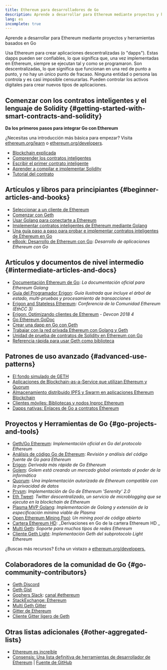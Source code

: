 ```yaml
---
title: Ethereum para desarrolladores de Go
description: Aprende a desarrollar para Ethereum mediante proyectos y herramientas basados en Go
lang: es
incomplete: true
---
```


<div class="featured">Aprende a desarrollar para Ethereum mediante proyectos y herramientas basados en Go</div>

Usa Ethereum para crear aplicaciones descentralizadas (o "dapps"). Estas dapps pueden ser confiables, lo que significa que, una vez implementadas en Ethereum, siempre se ejecutan tal y como se programaron. Son descentralizadas, lo que significa que funcionan en una red de punto a punto, y no hay un único punto de fracaso. Ninguna entidad o persona las controla y es casi imposible censurarlas. Pueden controlar los activos digitales para crear nuevos tipos de aplicaciones.

## Comenzar con los contratos inteligentes y el lenguaje de Solidity {#getting-started-with-smart-contracts-and-solidity}

**Da los primeros pasos para integrar Go con Ethereum**

¿Necesitas una introducción más básica para empezar? Visita [ethereum.org/learn](/learn/) o [ethereum.org/developers](/developers/).

- [Blockchain explicada](https://kauri.io/article/d55684513211466da7f8cc03987607d5/blockchain-explained)
- [Comprender los contratos inteligentes](https://kauri.io/article/e4f66c6079e74a4a9b532148d3158188/ethereum-101-part-5-the-smart-contract)
- [Escribir el primer contrato inteligente](https://kauri.io/article/124b7db1d0cf4f47b414f8b13c9d66e2/remix-ide-your-first-smart-contract)
- [Aprender a compilar e implementar Solidity](https://kauri.io/article/973c5f54c4434bb1b0160cff8c695369/understanding-smart-contract-compilation-and-deployment)
- [Tutorial del contrato](https://github.com/ethereum/go-ethereum/wiki/Contract-Tutorial)

## Artículos y libros para principiantes {#beginner-articles-and-books}

- [Seleccionar a un cliente de Ethereum](https://www.trufflesuite.com/docs/truffle/reference/choosing-an-ethereum-client)
- [Comenzar con Geth](https://medium.com/@tzhenghao/getting-started-with-geth-c1a30b8d6458)
- [Usar Golang para conectarte a Ethereum](https://www.youtube.com/watch?v=-7uChuO_VzM)
- [Implementar contratos inteligentes de Ethereum mediante Golang](https://www.youtube.com/watch?v=pytGqQmDslE)
- [Una guía paso a paso para probar e implementar contratos inteligentes de Ethereum en Go](https://hackernoon.com/a-step-by-step-guide-to-testing-and-deploying-ethereum-smart-contracts-in-go-9fc34b178d78)
- [eBook: Desarrollo de Ethereum con Go](https://goethereumbook.org/): _Desarrollo de aplicaciones Ethereum con Go_

## Artículos y documentos de nivel intermedio {#intermediate-articles-and-docs}

- [Documentación Ethereum de Go](https://geth.ethereum.org/docs/): _La documentación oficial para Ethereum Golang_
- [Guía del Programador Erigon](https://github.com/ledgerwatch/erigon/blob/devel/docs/programmers_guide/guide.md): _Guía ilustrada que incluye el árbol de estado, multi-pruebas y procesamiento de transacciones_
- [Erigon and Stateless Ethereum](https://youtu.be/3-Mn7OckSus?t=394): _Conferencia de la Comunidad Ethereum (EthCC 3)_
- [Erigon: Optimizando clientes de Ethereum](https://www.youtube.com/watch?v=CSpc1vZQW2Q) - _Devcon 2018 4_
- [Go Ethereum GoDoc](https://godoc.org/github.com/ethereum/go-ethereum)
- [Crear una dapp en Go con Geth](https://kauri.io/#collections/A%20Hackathon%20Survival%20Guide/creating-a-dapp-in-go-with-geth/)
- [Trabajar con la red privada Ethereum con Golang y Geth](https://myhsts.org/tutorial-learn-how-to-work-with-ethereum-private-network-with-golang-with-geth.php)
- [Unidad de prueba de contratos de Solidity en Ethereum con Go](https://medium.com/coinmonks/unit-testing-solidity-contracts-on-ethereum-with-go-3cc924091281)
- [Referencia rápida para usar Geth como biblioteca](https://medium.com/coinmonks/web3-go-part-1-31c68c68e20e)

## Patrones de uso avanzado {#advanced-use-patterns}

- [El fondo simulado de GETH](https://kauri.io/#collections/An%20ethereum%20test%20toolkit%20in%20Go/the-geth-simulated-backend/#_top)
- [Aplicaciones de Blockchain-as-a-Service que utilizan Ethereum y Quorum](https://blockchain.dcwebmakers.com/blockchain-as-a-service-apps-using-ethereum-and-quorum.html)
- [Almacenamiento distribuido IPFS y Swarm en aplicaciones Ethereum Blockchain](https://blockchain.dcwebmakers.com/work-with-distributed-storage-ipfs-and-swarm-in-ethereum.html)
- [Clientes móviles: Bibliotecas y nodos Inproc Ethereum](https://github.com/ethereum/go-ethereum/wiki/Mobile-Clients:-Libraries-and-Inproc-Ethereum-Nodes)
- [Dapps nativas: Enlaces de Go a contratos Ethereum](https://github.com/ethereum/go-ethereum/wiki/Native-DApps:-Go-bindings-to-Ethereum-contracts)

## Proyectos y Herramientas de Go {#go-projects-and-tools}

- [Geth/Go Ethereum](https://github.com/ethereum/go-ethereum): _Implementación oficial en Go del protocolo Ethereum_
- [Análisis de código Go de Ethereum](https://github.com/ZtesoftCS/go-ethereum-code-analysis): _Revisión y análisis del código fuente de Go para Ethereum_
- [Erigon](https://github.com/ledgerwatch/erigon)_: Derivada más rápida de Go Ethereum_
- [Golem](https://github.com/golemfactory/golem): _Golem está creando un mercado global orientado al poder de la informática_
- [Quorum](https://github.com/jpmorganchase/quorum): _Una implementación autorizada de Ethereum compatible con la privacidad de datos_
- [Prysm](https://github.com/prysmaticlabs/prysm): _Implementación de Go de Ethereum 'Serenity' 2.0_
- [Eth Tweet](https://github.com/yep/eth-tweet): _Twitter descentralizado, un servicio de microblogging que se ejecuta en la blockchain de Ethereum_
- [Plasma MVP Golang](https://github.com/kyokan/plasma): _Implementación de Golang y extensión de la especificación mínima viable de Plasma_
- [Open Ethereum Mining Pool](https://github.com/sammy007/open-ethereum-pool): _Un mining pool de código abierto_
- [Cartera Ethereum HD](https://github.com/miguelmota/go-ethereum-hdwallet): _Derivaciones en Go de la cartera Ethereum HD _
- [Multi Geth](https://github.com/multi-geth/multi-geth): _Soporte para muchos tipos de redes Ethereum_
- [Cliente Geth Light](https://github.com/zsfelfoldi/go-ethereum/wiki/Geth-Light-Client): _Implementación Geth del subprotocolo Light Ethereum_

¿Buscas más recursos? Echa un vistazo a [ethereum.org/developers.](/developers/)

## Colaboradores de la comunidad de Go {#go-community-contributors}

- [Geth Discord](https://discordapp.com/invite/nthXNEv)
- [Geth Gist](https://gitter.im/ethereum/go-ethereum)
- [Gophers Slack](https://invite.slack.golangbridge.org/): [canal #ethereum](https://gophers.slack.com/messages/C9HP1S9V2)
- [StackExchange: Ethereum](https://ethereum.stackexchange.com/)
- [Multi Geth Gitter](https://gitter.im/ethoxy/multi-geth)
- [Gitter de Ethereum](https://gitter.im/ethereum/home)
- [Cliente Gitter ligero de Geth](https://gitter.im/ethereum/light-client)

## Otras listas adicionales {#other-aggregated-lists}

- [Ethereum es increíble](https://github.com/btomashvili/awesome-ethereum)
- [Consensis: Una lista definitiva de herramientas de desarrollador de Ethereum](https://media.consensys.net/an-definitive-list-of-ethereum-developer-tools-2159ce865974) | [Fuente de GitHub](https://github.com/ConsenSys/ethereum-developer-tools-list)
